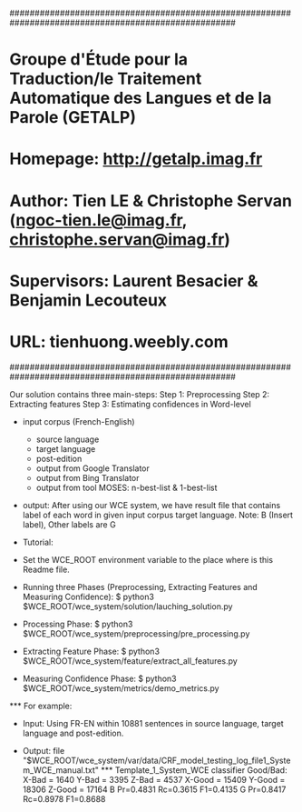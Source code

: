 #####################################################################################################
# Groupe d'Étude pour la Traduction/le Traitement Automatique des Langues et de la Parole (GETALP)
# Homepage: http://getalp.imag.fr
#
# Author: Tien LE & Christophe Servan (ngoc-tien.le@imag.fr, christophe.servan@imag.fr)
# Supervisors: Laurent Besacier & Benjamin Lecouteux
# URL: tienhuong.weebly.com
#####################################################################################################

Our solution contains three main-steps:
Step 1: Preprocessing
Step 2: Extracting features
Step 3: Estimating confidences in Word-level

- input corpus (French-English)
    + source language
    + target language
    + post-edition
    + output from Google Translator
    + output from Bing Translator
    + output from tool MOSES: n-best-list & 1-best-list

- output: After using our WCE system, we have result file that contains label of each word in given input corpus target language. Note: B (Insert label), Other labels are G

- Tutorial:
+ Set the WCE_ROOT environment variable to the place where is this Readme file.

+ Running three Phases (Preprocessing, Extracting Features and Measuring Confidence):
$ python3  $WCE_ROOT/wce_system/solution/lauching_solution.py

+ Processing Phase:
$ python3 $WCE_ROOT/wce_system/preprocessing/pre_processing.py

+ Extracting Feature Phase:
$ python3 $WCE_ROOT/wce_system/feature/extract_all_features.py

+ Measuring Confidence Phase:
$ python3 $WCE_ROOT/wce_system/metrics/demo_metrics.py

*** For example:
- Input: Using FR-EN within 10881 sentences in source language, target language and post-edition.

- Output: file "$WCE_ROOT/wce_system/var/data/CRF_model_testing_log_file1_System_WCE_manual.txt"
*** Template_1_System_WCE classifier Good/Bad:
X-Bad = 1640 	 Y-Bad = 3395 	 Z-Bad = 4537
X-Good = 15409 	 Y-Good = 18306 	 Z-Good = 17164
B 	 Pr=0.4831 	 Rc=0.3615 	 F1=0.4135
G 	 Pr=0.8417 	 Rc=0.8978 	 F1=0.8688
